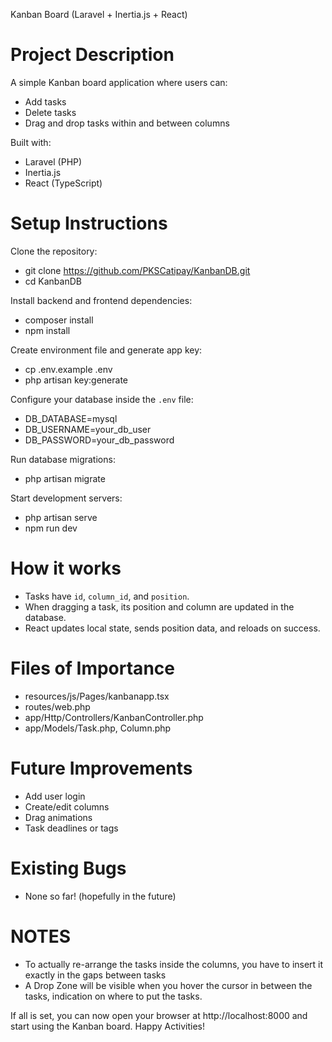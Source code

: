 
Kanban Board (Laravel + Inertia.js + React)

Project Description
==========================
A simple Kanban board application where users can:
- Add tasks
- Delete tasks
- Drag and drop tasks within and between columns

Built with:
- Laravel (PHP)
- Inertia.js
- React (TypeScript)

Setup Instructions
==========================

Clone the repository:
- git clone https://github.com/PKSCatipay/KanbanDB.git
- cd KanbanDB

Install backend and frontend dependencies:
- composer install
- npm install

Create environment file and generate app key:
- cp .env.example .env
- php artisan key:generate

Configure your database inside the `.env` file:
- DB_DATABASE=mysql
- DB_USERNAME=your_db_user
- DB_PASSWORD=your_db_password

Run database migrations:
- php artisan migrate

Start development servers:
- php artisan serve
- npm run dev

How it works
==========================
- Tasks have `id`, `column_id`, and `position`.
- When dragging a task, its position and column are updated in the database.
- React updates local state, sends position data, and reloads on success.

Files of Importance
==========================
- resources/js/Pages/kanbanapp.tsx
- routes/web.php
- app/Http/Controllers/KanbanController.php
- app/Models/Task.php, Column.php

Future Improvements
==========================
- Add user login
- Create/edit columns
- Drag animations
- Task deadlines or tags

Existing Bugs
==========================
- None so far! (hopefully in the future)

NOTES
==========================
- To actually re-arrange the tasks inside the columns, you have to insert it exactly in the gaps between tasks
- A Drop Zone will be visible when you hover the cursor in between the tasks, indication on where to put the tasks.

If all is set, you can now open your browser at http://localhost:8000 and start using the Kanban board.
Happy Activities!
